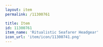 ```yaml
---
layout: item
permalink: /11300761

title: Item
id: 11300761
item_name: 'Ritualistic Seafarer Headgear'
icon_url: 'item/icon/11300741.png'
---
```

